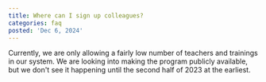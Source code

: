 ```yaml
---
title: Where can I sign up colleagues?
categories: faq
posted: 'Dec 6, 2024'
---
```


Currently, we are only allowing a fairly low number of teachers and trainings in our system.
We are looking into making the program publicly available, but we don't see it happening until the second half of 2023 at the earliest.

